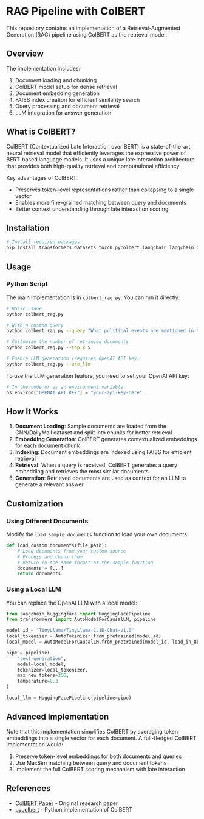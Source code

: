# RAG Pipeline with ColBERT

This repository contains an implementation of a Retrieval-Augmented Generation (RAG) pipeline using ColBERT as the retrieval model.

## Overview

The implementation includes:

1. Document loading and chunking
2. ColBERT model setup for dense retrieval
3. Document embedding generation
4. FAISS index creation for efficient similarity search
5. Query processing and document retrieval
6. LLM integration for answer generation

## What is ColBERT?

ColBERT (Contextualized Late Interaction over BERT) is a state-of-the-art neural retrieval model that efficiently leverages the expressive power of BERT-based language models. It uses a unique late interaction architecture that provides both high-quality retrieval and computational efficiency.

Key advantages of ColBERT:
- Preserves token-level representations rather than collapsing to a single vector
- Enables more fine-grained matching between query and documents
- Better context understanding through late interaction scoring

## Installation

```bash
# Install required packages
pip install transformers datasets torch pycolbert langchain langchain_openai faiss-cpu
```

## Usage

### Python Script

The main implementation is in `colbert_rag.py`. You can run it directly:

```bash
# Basic usage
python colbert_rag.py

# With a custom query
python colbert_rag.py --query "What political events are mentioned in these documents?"

# Customize the number of retrieved documents
python colbert_rag.py --top_k 5

# Enable LLM generation (requires OpenAI API key)
python colbert_rag.py --use_llm
```

To use the LLM generation feature, you need to set your OpenAI API key:

```python
# In the code or as an environment variable
os.environ["OPENAI_API_KEY"] = "your-api-key-here"
```

## How It Works

1. **Document Loading**: Sample documents are loaded from the CNN/DailyMail dataset and split into chunks for better retrieval
2. **Embedding Generation**: ColBERT generates contextualized embeddings for each document chunk
3. **Indexing**: Document embeddings are indexed using FAISS for efficient retrieval
4. **Retrieval**: When a query is received, ColBERT generates a query embedding and retrieves the most similar documents
5. **Generation**: Retrieved documents are used as context for an LLM to generate a relevant answer

## Customization

### Using Different Documents

Modify the `load_sample_documents` function to load your own documents:

```python
def load_custom_documents(file_path):
    # Load documents from your custom source
    # Process and chunk them
    # Return in the same format as the sample function
    documents = [...]
    return documents
```

### Using a Local LLM

You can replace the OpenAI LLM with a local model:

```python
from langchain_huggingface import HuggingFacePipeline
from transformers import AutoModelForCausalLM, pipeline

model_id = "TinyLlama/TinyLlama-1.1B-Chat-v1.0"
local_tokenizer = AutoTokenizer.from_pretrained(model_id)
local_model = AutoModelForCausalLM.from_pretrained(model_id, load_in_8bit=True)

pipe = pipeline(
    "text-generation",
    model=local_model,
    tokenizer=local_tokenizer,
    max_new_tokens=256,
    temperature=0.3
)

local_llm = HuggingFacePipeline(pipeline=pipe)
```

## Advanced Implementation

Note that this implementation simplifies ColBERT by averaging token embeddings into a single vector for each document. A full-fledged ColBERT implementation would:

1. Preserve token-level embeddings for both documents and queries
2. Use MaxSim matching between query and document tokens
3. Implement the full ColBERT scoring mechanism with late interaction

## References

- [ColBERT Paper](https://arxiv.org/abs/2004.12832) - Original research paper
- [pycolbert](https://github.com/stanford-futuredata/pycolbert) - Python implementation of ColBERT 